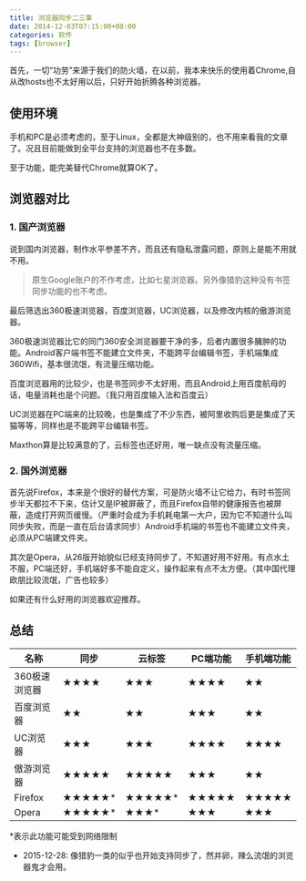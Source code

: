 ```yaml
---
title: 浏览器同步二三事
date: 2014-12-03T07:15:00+08:00
categories: 软件
tags: [browser]
---
```


首先，一切“功劳”来源于我们的防火墙，在以前，我本来快乐的使用着Chrome,自从改hosts也不太好用以后，只好开始折腾各种浏览器。

## 使用环境

手机和PC是必须考虑的，至于Linux，全都是大神级别的，也不用来看我的文章了。况且目前能做到全平台支持的浏览器也不在多数。

至于功能，能完美替代Chrome就算OK了。

## 浏览器对比

### 1. 国产浏览器

说到国内浏览器，制作水平参差不齐，而且还有隐私泄露问题，原则上是能不用就不用。

> 原生Google账户的不作考虑，比如七星浏览器。另外像猎豹这种没有书签同步功能的也不考虑。

最后筛选出360极速浏览器，百度浏览器，UC浏览器，以及修改内核的傲游浏览器。<!--more-->

360极速浏览器比它的同门360安全浏览器要干净的多，后者内置很多臃肿的功能。Android客户端书签不能建立文件夹，不能跨平台编辑书签，手机端集成360Wifi，基本很流氓，有流量压缩功能。

百度浏览器用的比较少，也是书签同步不太好用，而且Android上用百度航母的话，电量消耗也是个问题。（我只用百度输入法和百度云）

UC浏览器在PC端来的比较晚，也是集成了不少东西，被阿里收购后更是集成了天猫等等，同样也是不能跨平台编辑书签。

Maxthon算是比较满意的了，云标签也还好用，唯一缺点没有流量压缩。

### 2. 国外浏览器

首先说Firefox，本来是个很好的替代方案，可是防火墙不让它给力，有时书签同步半天都拉不下来，估计又是IP被屏蔽了，而且Firefox自带的健康报告也被屏蔽，造成打开网页缓慢。（严重时会成为手机耗电第一大户，因为它不知道什么叫同步失败，而是一直在后台请求同步）Android手机端的书签也不能建立文件夹，必须从PC端建文件夹。

其次是Opera，从26版开始貌似已经支持同步了，不知道好用不好用。有点水土不服，PC端还好，手机端好多不能自定义，操作起来有点不太方便。（其中国代理欧朋比较流氓，广告也较多）

如果还有什么好用的浏览器欢迎推荐。

## 总结

| 名称 | 同步 | 云标签 | PC端功能 | 手机端功能 |
| --- | --- | --- | --- | --- |
| 360极速浏览器 | ★★★★ | ★★★ | ★★★★ | ★★ |
| 百度浏览器 | ★★ | ★★ | ★★★ | ★★ |
| UC浏览器 | ★★★ | ★★★ | ★★★★ | ★★★★ |
| 傲游浏览器 | ★★★★★ | ★★★★★ | ★★★ | ★★ |
| Firefox | ★★★★★* | ★★★★★* | ★★★★★ | ★★★★★ |
| Opera | ★★★★★* | ★★★* | ★★★ | ★★★ |

*表示此功能可能受到网络限制

- 2015-12-28: 像猎豹一类的似乎也开始支持同步了，然并卵，辣么流氓的浏览器鬼才会用。

